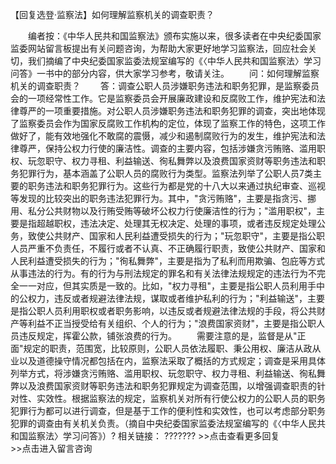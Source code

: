 【回复选登·监察法】如何理解监察机关的调查职责？


　　编者按：《中华人民共和国监察法》颁布实施以来，很多读者在中央纪委国家监委网站留言板提出有关问题咨询，为帮助大家更好地学习监察法，回应社会关切，我们摘编了中央纪委国家监委法规室编写的《〈中华人民共和国监察法〉学习问答》一书中的部分内容，供大家学习参考，敬请关注。
　　问：如何理解监察机关的调查职责？
　　答：调查公职人员涉嫌职务违法和职务犯罪，是监察委员会的一项经常性工作。它是监察委员会开展廉政建设和反腐败工作，维护宪法和法律尊严的一项重要措施。对公职人员涉嫌职务违法和职务犯罪的调查，突出地体现了监察委员会作为国家反腐败工作机构的定位，体现了监察工作的特色，这项工作做好了，能有效地强化不敢腐的震慑，减少和遏制腐败行为的发生，维护宪法和法律尊严，保持公权力行使的廉洁性。调查的主要内容，包括涉嫌贪污贿赂、滥用职权、玩忽职守、权力寻租、利益输送、徇私舞弊以及浪费国家资财等职务违法和职务犯罪行为，基本涵盖了公职人员的腐败行为类型。监察法列举了公职人员7类主要的职务违法和职务犯罪行为。这些行为都是党的十八大以来通过执纪审查、巡视等发现的比较突出的职务违法犯罪行为。其中，"贪污贿赂"，主要是指贪污、挪用、私分公共财物以及行贿受贿等破坏公权力行使廉洁性的行为；"滥用职权"，主要是指超越职权，违法决定、处理其无权决定、处理的事项，或者违反规定处理公务，致使公共财产、国家和人民利益遭受损失的行为；"玩忽职守"，主要是指公职人员严重不负责任，不履行或者不认真、不正确履行职责，致使公共财产、国家和人民利益遭受损失的行为；"徇私舞弊"，主要是指为了私利而用欺骗、包庇等方式从事违法的行为。有的行为与刑法规定的罪名和有关法律法规规定的违法行为不完全一一对应，但其实质是一致的。比如，"权力寻租"，主要是指公职人员利用手中的公权力，违反或者规避法律法规，谋取或者维护私利的行为；"利益输送"，主要是指公职人员利用职权或者职务影响，以违反或者规避法律法规的手段，将公共财产等利益不正当授受给有关组织、个人的行为；"浪费国家资财"，主要是指公职人员违反规定，挥霍公款，铺张浪费的行为。
　　需要注意的是，监督是从"正面"规定的职责，范围宽，比较原则，公职人员依法履职、秉公用权、廉洁从政从业以及道德操守情况都包括在内，监察法采取了概括的方式规定；调查是采用具体列举方式，将涉嫌贪污贿赂、滥用职权、玩忽职守、权力寻租、利益输送、徇私舞弊以及浪费国家资财等职务违法和职务犯罪规定为调查范围，以增强调查职责的针对性、实效性。根据监察法的规定，监察机关对所有行使公权力的公职人员的职务犯罪行为都可以进行调查，但是基于工作的便利性和实效性，也可以考虑部分职务犯罪的调查由有关机关负责。（摘自中央纪委国家监委法规室编写的《〈中华人民共和国监察法〉学习问答》）?
相关链接： ???????
\>\>点击查看更多回复　　　　　　　　　　　　　　　\>\>点击进入留言咨询
